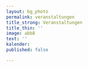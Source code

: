 ```yaml
---
layout: bg_photo
permalink: veranstaltungen
title_strong: Veranstaltungen
title_thin: ''
image: abb8
text: ''
kalender: 
published: false

---
```

